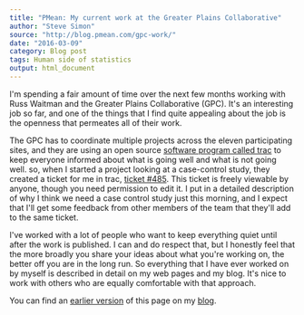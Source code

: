 ```yaml
---
title: "PMean: My current work at the Greater Plains Collaborative"
author: "Steve Simon"
source: "http://blog.pmean.com/gpc-work/"
date: "2016-03-09"
category: Blog post
tags: Human side of statistics
output: html_document
---
```


I'm spending a fair amount of time over the next few months working with Russ Waitman and the Greater Plains Collaborative (GPC). It's an interesting job so far, and one of the things that I find quite appealing about the job is the openness that permeates all of their work.

<!---More--->

The GPC has to coordinate multiple projects across the eleven participating sites, and they are using an open source [software program called trac](https://trac.edgewall.org/) to keep everyone informed about what is going well and what is not going well. so, when I started a project looking at a case-control study, they created a ticket for me in trac, [ticket \#485](https://informatics.gpcnetwork.org/trac/Project/ticket/485). This ticket is freely viewable by anyone, though you need permission to edit it. I put in a detailed description of why I think we need a case control study just this morning, and I expect that I'll get some feedback from other members of the team that they'll add to the same ticket.

I've worked with a lot of people who want to keep everything quiet until after the work is published. I can and do respect that, but I honestly feel that the more broadly you share your ideas about what you're working on, the better off you are in the long run. So everything that I have ever worked on by myself is described in detail on my web pages and my blog. It's nice to work with others who are equally comfortable with that approach.

You can find an [earlier version][sim1] of this page on my [blog][sim2].

[sim1]: http://blog.pmean.com/gpc-work/
[sim2]: http://blog.pmean.com
